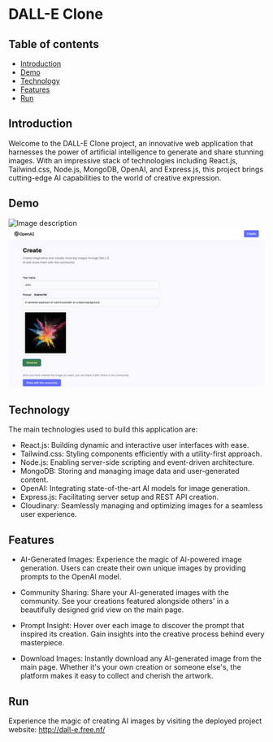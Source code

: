 # DALL-E Clone

## Table of contents

- [Introduction](#introduction)
- [Demo](#demo)
- [Technology](#technology)
- [Features](#features)
- [Run](#run)

## Introduction

Welcome to the DALL-E Clone project, an innovative web application that harnesses the power of artificial intelligence to generate and share stunning images. With an impressive stack of technologies including React.js, Tailwind.css, Node.js, MongoDB, OpenAI, and Express.js, this project brings cutting-edge AI capabilities to the world of creative expression.

## Demo

![Image description](screenshot-1.png)
![Image description](screenshot-2.png)

## Technology

The main technologies used to build this application are:

- React.js: Building dynamic and interactive user interfaces with ease.
- Tailwind.css: Styling components efficiently with a utility-first approach.
- Node.js: Enabling server-side scripting and event-driven architecture.
- MongoDB: Storing and managing image data and user-generated content.
- OpenAI: Integrating state-of-the-art AI models for image generation.
- Express.js: Facilitating server setup and REST API creation.
- Cloudinary: Seamlessly managing and optimizing images for a seamless user experience.

## Features

- AI-Generated Images: Experience the magic of AI-powered image generation. Users can create their own unique images by providing prompts to the OpenAI model.

- Community Sharing: Share your AI-generated images with the community. See your creations featured alongside others' in a beautifully designed grid view on the main page.

- Prompt Insight: Hover over each image to discover the prompt that inspired its creation. Gain insights into the creative process behind every masterpiece.

- Download Images: Instantly download any AI-generated image from the main page. Whether it's your own creation or someone else's, the platform makes it easy to collect and cherish the artwork.

## Run

Experience the magic of creating AI images by visiting the deployed project website: http://dall-e.free.nf/